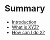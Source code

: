# Summary

* [Introduction](README.md)
* [What is XYZ?](first-question.md)
* [How can I do X?](second-questionmd.md)

